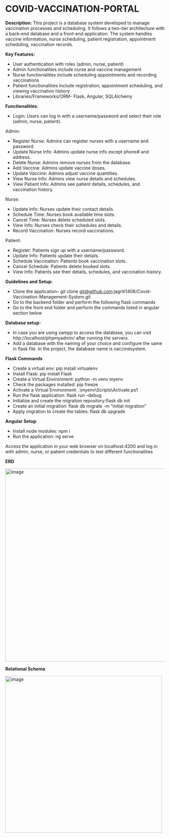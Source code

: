# COVID-VACCINATION-PORTAL

**Description:**
This project is a database system developed to manage vaccination processes and scheduling. It follows a two-tier architecture with a back-end database and a front-end application. The system handles vaccine information, nurse scheduling, patient registration, appointment scheduling, vaccination records.

**Key Features:**
- User authentication with roles (admin, nurse, patient)
- Admin functionalities include nurse and vaccine management
- Nurse functionalities include scheduling appointments and recording vaccinations
- Patient functionalities include registration, appointment scheduling, and viewing vaccination history
- Libraries/Frameworks/ORM- Flask, Angular, SQLAlchemy

**Functionalities**:

- Login: Users can log in with a username/password and select their role (admin, nurse, patient).

Admin:
- Register Nurse: Admins can register nurses with a username and password.
- Update Nurse Info: Admins update nurse info except phone# and address.
- Delete Nurse: Admins remove nurses from the database.
- Add Vaccine: Admins update vaccine doses.
- Update Vaccine: Admins adjust vaccine quantities.
- View Nurse Info: Admins view nurse details and schedules.
- View Patient Info: Admins see patient details, schedules, and vaccination history.

Nurse:
- Update Info: Nurses update their contact details.
- Schedule Time: Nurses book available time slots.
- Cancel Time: Nurses delete scheduled slots.
- View Info: Nurses check their schedules and details.
- Record Vaccination: Nurses record vaccinations.

Patient:
- Register: Patients sign up with a username/password.
- Update Info: Patients update their details.
- Schedule Vaccination: Patients book vaccination slots.
- Cancel Schedule: Patients delete booked slots.
- View Info: Patients see their details, schedules, and vaccination history.

**Guidelines and Setup:**
- Clone the application- git clone git@github.com:jagriti1406/Covid-Vaccination-Management-System.git
- Go to the backend folder and perform the following flask commands
- Go to the front end folder and perform the commands listed in angular section below

**Database setup**-
- In case you are using xampp to access the database, you can visit http://localhost/phpmyadmin/ after running the servers.
- Add a database with the naming of your choice and configure the same in flask file. In the project, the database name is vaccinesystem.

**Flask Commands**

 
- Create a virtual env​: pip install virtualenv
- Install Flask: pip install Flask
- Create a Virtual Environment: python -m venv myenv
- Check the packages installed: pip freeze
- Activate a Virtual Environment: .\myenv\Scripts\Activate.ps1
- Run the flask application: flask run –debug 
- Initialize and create the migration repository:flask db init
- Create an initial migration: flask db migrate -m “initial migration”
- Apply migration to create the tables: flask db upgrade

**Angular Setup**

- Install node modules: npm i
- Run the application: ng serve

Access the application in your web browser on localhost:4200 and log in with admin, nurse, or patient credentials to test different functionalities


**ERD**



<img width="610" alt="image" src="https://github.com/jagriti1406/Covid-Vaccination-Management-System/assets/148377190/aeaeb807-9c6c-426d-80a6-e9ca2c198a55">



**Relational Schema**



<img width="495" alt="image" src="https://github.com/jagriti1406/Covid-Vaccination-Management-System/assets/148377190/e1357e2e-b1da-4ec6-8cea-c5ef306ce73b">
